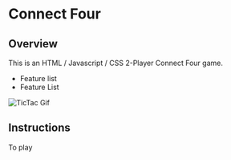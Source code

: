 # Connect Four

## Overview

This is an HTML / Javascript / CSS 2-Player Connect Four game.

  - Feature list
  - Feature List

![TicTac Gif](https://user-images.githubusercontent.com/7240924/120247201-ab25aa80-c240-11eb-9da0-ab2f388eb6d0.gif)


## Instructions

To play
